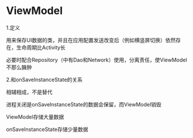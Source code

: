 # ViewModel

1.定义

用来保存UI数据的类，并且在应用配置发送改变后（例如横竖屏切换）依然存在，生命周期比Activity长

必要时配合Repository（中有Dao和Network）使用，分离责任，使ViewModel不那么臃肿

2.和onSaveInstanceState的关系

相辅相成，不是替代

进程关闭是onSaveInstanceState的数据会保留，而ViewModel销毁

ViewModel存储大量数据

onSaveInstanceState存储少量数据







